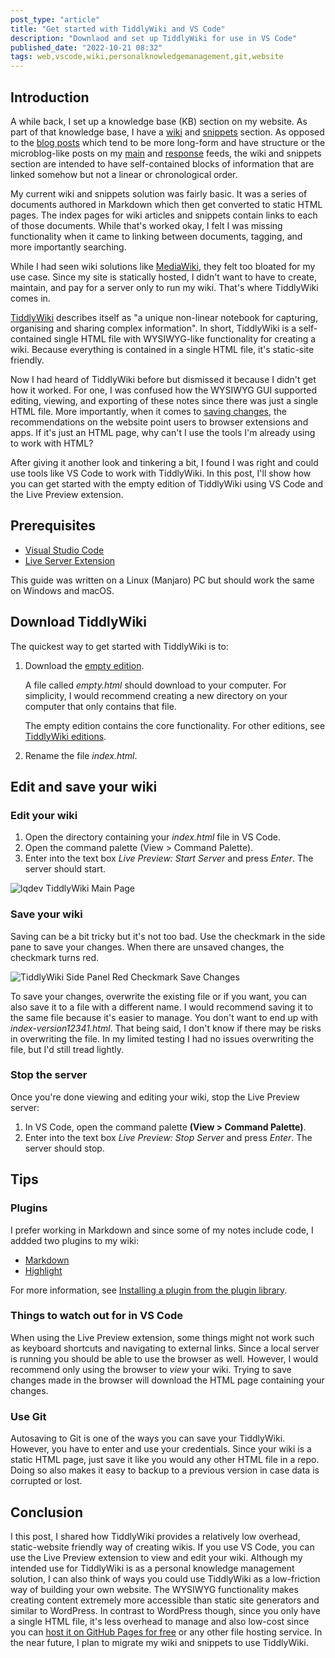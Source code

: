```yaml
---
post_type: "article" 
title: "Get started with TiddlyWiki and VS Code"
description: "Downlaod and set up TiddlyWiki for use in VS Code"
published_date: "2022-10-21 08:32"
tags: web,vscode,wiki,personalknowledgemanagement,git,website
---
```


## Introduction

A while back, I set up a knowledge base (KB) section on my website. As part of that knowledge base, I have a [wiki](/wiki) and [snippets](/snippets) section. As opposed to the [blog posts](/posts) which tend to be more long-form and have structure or the microblog-like posts on my [main](/feed) and [response](/feed/responsts.html) feeds, the wiki and snippets section are intended to have self-contained blocks of information that are linked somehow but not a linear or chronological order. 

My current wiki and snippets solution was fairly basic. It was a series of documents authored in Markdown which then get converted to static HTML pages. The index pages for wiki articles and snippets contain links to each of those documents. While that's worked okay, I felt I was missing functionality when it came to linking between documents, tagging, and more importantly searching. 

While I had seen wiki solutions like [MediaWiki](https://www.mediawiki.org/wiki/MediaWiki), they felt too bloated for my use case. Since my site is statically hosted, I didn't want to have to create, maintain, and pay for a server only to run my wiki. That's where TiddlyWiki comes in.

[TiddlyWiki](https://tiddlywiki.com/) describes itself as "a unique non-linear notebook for capturing, organising and sharing complex information". In short, TiddlyWiki is a self-contained single HTML file with WYSIWYG-like functionality for creating a wiki. Because everything is contained in a single HTML file, it's static-site friendly. 

Now I had heard of TiddlyWiki before but dismissed it because I didn't get how it worked. For one, I was confused how the WYSIWYG GUI supported editing, viewing, and exporting of these notes since there was just a single HTML file. More importantly, when it comes to [saving changes](https://tiddlywiki.com/#Saving), the recommendations on the website point users to browser extensions and apps. If it's just an HTML page, why can't I use the tools I'm already using to work with HTML? 

After giving it another look and tinkering a bit, I found I was right and could use tools like VS Code to work with TiddlyWiki. In this post, I'll show how you can get started with the empty edition of TiddlyWiki using VS Code and the Live Preview extension.  

## Prerequisites

- [Visual Studio Code](https://code.visualstudio.com/#alt-downloads)
- [Live Server Extension](https://marketplace.visualstudio.com/items?itemName=ms-vscode.live-server)

This guide was written on a Linux (Manjaro) PC but should work the same on Windows and macOS.

## Download TiddlyWiki

The quickest way to get started with TiddlyWiki is to: 

1. Download the [empty edition](https://tiddlywiki.com/#Empty%20Edition). 

    A file called *empty.html* should download to your computer. For simplicity, I would recommend creating a new directory on your computer that only contains that file.

    The empty edition contains the core functionality. For other editions, see [TiddlyWiki editions](https://tiddlywiki.com/#Editions).

1.  Rename the file *index.html*.

## Edit and save your wiki

### Edit your wiki

1. Open the directory containing your *index.html* file in VS Code.
1. Open the command palette (View > Command Palette).
1. Enter into the text box *Live Preview: Start Server* and press *Enter*. The server should start.

![lqdev TiddlyWiki Main Page](/images/tiddlywiki-vscode/lqdev-tiddlywiki.png)

### Save your wiki

Saving can be a bit tricky but it's not too bad. Use the checkmark in the side pane to save your changes. When there are unsaved changes, the checkmark turns red. 

![TiddlyWiki Side Panel Red Checkmark Save Changes](/images/tiddlywiki-vscode/tiddlywiki-save-changes.png)

To save your changes, overwrite the existing file or if you want, you can also save it to a file with a different name. I would recommend saving it to the same file because it's easier to manage. You don't want to end up with *index-version12341.html*. That being said, I don't know if there may be risks in overwriting the file. In my limited testing I had no issues overwriting the file, but I'd still tread lightly.

### Stop the server

Once you're done viewing and editing your wiki, stop the Live Preview server:

1. In VS Code, open the command palette **(View > Command Palette)**.
1. Enter into the text box *Live Preview: Stop Server* and press *Enter*. The server should stop.

## Tips

### Plugins

I prefer working in Markdown and since some of my notes include code, I addded two plugins to my wiki:

- [Markdown](https://tiddlywiki.com/#Markdown%20Plugin)
- [Highlight](https://tiddlywiki.com/#Highlight%20Plugin)

For more information, see [Installing a plugin from the plugin library](https://tiddlywiki.com/#Installing%20a%20plugin%20from%20the%20plugin%20library).

### Things to watch out for in VS Code

When using the Live Preview extension, some things might not work such as keyboard shortcuts and navigating to external links. Since a local server is running you should be able to use the browser as well. However, I would recommend only using the browser to *view* your wiki. Trying to save changes made in the browser will download the HTML page containing your changes. 

### Use Git

Autosaving to Git is one of the ways you can save your TiddlyWiki. However, you have to enter and use your credentials. Since your wiki is a static HTML page, just save it like you would any other HTML file in a repo. Doing so also makes it easy to backup to a previous version in case data is corrupted or lost. 

## Conclusion

I this post, I shared how TiddlyWiki provides a relatively low overhead, static-website friendly way of creating wikis. If you use VS Code, you can use the Live Preview extension to view and edit your wiki. Although my intended use for TiddlyWiki is as a personal knowledge management solution, I can also think of ways you could use TiddlyWiki as a low-friction way of building your own website. The WYSIWYG functionality makes creating content extremely more accessible than static site generators and similar to WordPress. In contrast to WordPress though, since you only have a single HTML file, it's less overhead to manage and also low-cost since you can [host it on GitHub Pages for free](https://nesslabs.com/tiddlywiki-static-website-generator) or any other file hosting service. In the near future, I plan to migrate my wiki and snippets to use TiddlyWiki. 